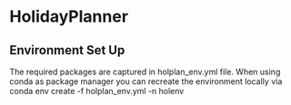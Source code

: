 # HolidayPlanner

## Environment Set Up
The required packages are captured in holplan_env.yml file. When using conda as package manager you can recreate the environment locally via conda env create -f holplan_env.yml -n holenv
